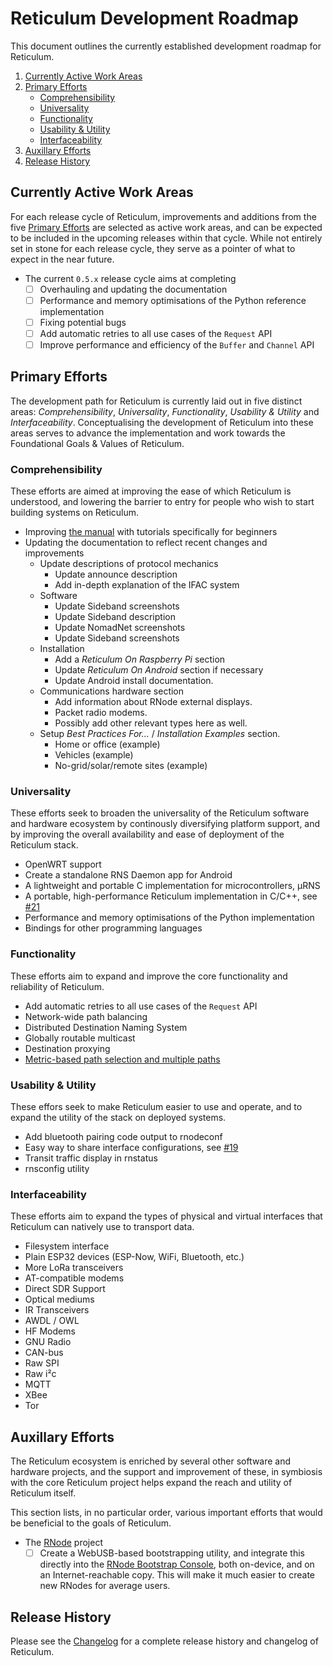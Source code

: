 # Reticulum Development Roadmap
This document outlines the currently established development roadmap for Reticulum.

1. [Currently Active Work Areas](#currently-active-work-areas)
2. [Primary Efforts](#primary-efforts)
    - [Comprehensibility](#comprehensibility)
    - [Universality](#universality)
    - [Functionality](#functionality)
    - [Usability & Utility](#usability--utility)
    - [Interfaceability](#interfaceability)
3. [Auxillary Efforts](#auxillary-efforts)
4. [Release History](#release-history)

## Currently Active Work Areas
For each release cycle of Reticulum, improvements and additions from the five [Primary Efforts](#primary-efforts) are selected as active work areas, and can be expected to be included in the upcoming releases within that cycle. While not entirely set in stone for each release cycle, they serve as a pointer of what to expect in the near future.

- The current `0.5.x` release cycle aims at completing
  - [ ] Overhauling and updating the documentation
  - [ ] Performance and memory optimisations of the Python reference implementation
  - [ ] Fixing potential bugs
  - [ ] Add automatic retries to all use cases of the `Request` API
  - [ ] Improve performance and efficiency of the `Buffer` and `Channel` API

## Primary Efforts
The development path for Reticulum is currently laid out in five distinct areas: *Comprehensibility*, *Universality*, *Functionality*, *Usability & Utility* and *Interfaceability*. Conceptualising the development of Reticulum into these areas serves to advance the implementation and work towards the Foundational Goals & Values of Reticulum.

### Comprehensibility
These efforts are aimed at improving the ease of which Reticulum is understood, and lowering the barrier to entry for people who wish to start building systems on Reticulum.

- Improving [the manual](https://markqvist.github.io/Reticulum/manual/) with tutorials specifically for beginners
- Updating the documentation to reflect recent changes and improvements
    - Update descriptions of protocol mechanics
        - Update announce description
        - Add in-depth explanation of the IFAC system
    - Software
        - Update Sideband screenshots
        - Update Sideband description
        - Update NomadNet screenshots
        - Update Sideband screenshots
    - Installation
        - Add a *Reticulum On Raspberry Pi* section
        - Update *Reticulum On Android* section if necessary
        - Update Android install documentation.
    - Communications hardware section
        - Add information about RNode external displays.
        - Packet radio modems.
        - Possibly add other relevant types here as well.
    - Setup *Best Practices For...* / *Installation Examples* section.
        - Home or office (example)
        - Vehicles (example)
        - No-grid/solar/remote sites (example)

### Universality
These efforts seek to broaden the universality of the Reticulum software and hardware ecosystem by continously diversifying platform support, and by improving the overall availability and ease of deployment of the Reticulum stack.

- OpenWRT support
- Create a standalone RNS Daemon app for Android
- A lightweight and portable C implementation for microcontrollers, µRNS
- A portable, high-performance Reticulum implementation in C/C++, see [#21](https://github.com/markqvist/Reticulum/discussions/21)
- Performance and memory optimisations of the Python implementation
- Bindings for other programming languages

### Functionality
These efforts aim to expand and improve the core functionality and reliability of Reticulum.

- Add automatic retries to all use cases of the `Request` API
- Network-wide path balancing
- Distributed Destination Naming System
- Globally routable multicast
- Destination proxying
- [Metric-based path selection and multiple paths](https://github.com/markqvist/Reticulum/discussions/86)

### Usability & Utility
These effors seek to make Reticulum easier to use and operate, and to expand the utility of the stack on deployed systems.

- Add bluetooth pairing code output to rnodeconf
- Easy way to share interface configurations, see [#19](https://github.com/markqvist/Reticulum/discussions/19)
- Transit traffic display in rnstatus
- rnsconfig utility

### Interfaceability
These efforts aim to expand the types of physical and virtual interfaces that Reticulum can natively use to transport data.

- Filesystem interface
- Plain ESP32 devices (ESP-Now, WiFi, Bluetooth, etc.)
- More LoRa transceivers
- AT-compatible modems
- Direct SDR Support
- Optical mediums
- IR Transceivers
- AWDL / OWL
- HF Modems
- GNU Radio
- CAN-bus
- Raw SPI
- Raw i²c
- MQTT
- XBee
- Tor

## Auxillary Efforts
The Reticulum ecosystem is enriched by several other software and hardware projects, and the support and improvement of these, in symbiosis with the core Reticulum project helps expand the reach and utility of Reticulum itself.

This section lists, in no particular order, various important efforts that would be beneficial to the goals of Reticulum.

- The [RNode](https://unsigned.io/rnode/) project
    - [ ] Create a WebUSB-based bootstrapping utility, and integrate this directly into the [RNode Bootstrap Console](#), both on-device, and on an Internet-reachable copy. This will make it much easier to create new RNodes for average users.

## Release History

Please see the [Changelog](./Changelog.md) for a complete release history and changelog of Reticulum.